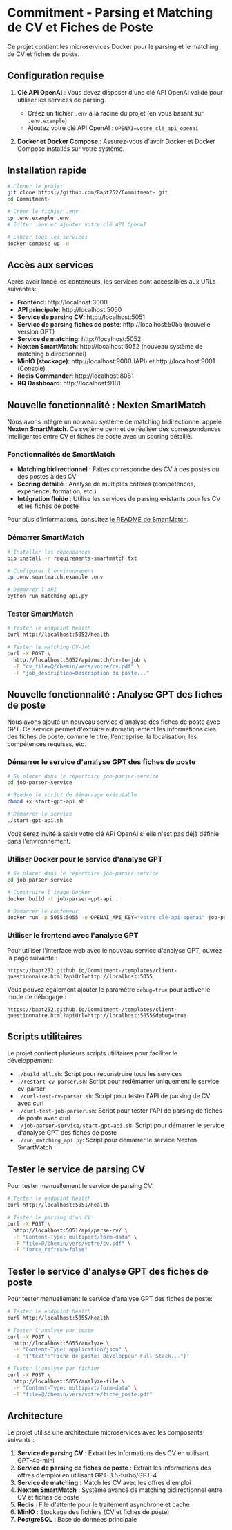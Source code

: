 # Commitment - Parsing et Matching de CV et Fiches de Poste

Ce projet contient les microservices Docker pour le parsing et le matching de CV et fiches de poste.

## Configuration requise

1. **Clé API OpenAI** : Vous devez disposer d'une clé API OpenAI valide pour utiliser les services de parsing.
   - Créez un fichier `.env` à la racine du projet (en vous basant sur `.env.example`)
   - Ajoutez votre clé API OpenAI : `OPENAI=votre_clé_api_openai`

2. **Docker et Docker Compose** : Assurez-vous d'avoir Docker et Docker Compose installés sur votre système.

## Installation rapide

```bash
# Cloner le projet
git clone https://github.com/Bapt252/Commitment-.git
cd Commitment-

# Créer le fichier .env
cp .env.example .env
# Éditer .env et ajouter votre clé API OpenAI

# Lancer tous les services
docker-compose up -d
```

## Accès aux services

Après avoir lancé les conteneurs, les services sont accessibles aux URLs suivantes:

- **Frontend**: http://localhost:3000
- **API principale**: http://localhost:5050
- **Service de parsing CV**: http://localhost:5051
- **Service de parsing fiches de poste**: http://localhost:5055 (nouvelle version GPT)
- **Service de matching**: http://localhost:5052
- **Nexten SmartMatch**: http://localhost:5052 (nouveau système de matching bidirectionnel)
- **MinIO (stockage)**: http://localhost:9000 (API) et http://localhost:9001 (Console)
- **Redis Commander**: http://localhost:8081
- **RQ Dashboard**: http://localhost:9181

## Nouvelle fonctionnalité : Nexten SmartMatch

Nous avons intégré un nouveau système de matching bidirectionnel appelé **Nexten SmartMatch**. Ce système permet de réaliser des correspondances intelligentes entre CV et fiches de poste avec un scoring détaillé.

### Fonctionnalités de SmartMatch

- **Matching bidirectionnel** : Faites correspondre des CV à des postes ou des postes à des CV
- **Scoring détaillé** : Analyse de multiples critères (compétences, expérience, formation, etc.)
- **Intégration fluide** : Utilise les services de parsing existants pour les CV et les fiches de poste

Pour plus d'informations, consultez [le README de SmartMatch](README-SMARTMATCH.md).

### Démarrer SmartMatch

```bash
# Installer les dépendances
pip install -r requirements-smartmatch.txt

# Configurer l'environnement
cp .env.smartmatch.example .env

# Démarrer l'API
python run_matching_api.py
```

### Tester SmartMatch

```bash
# Tester le endpoint health
curl http://localhost:5052/health

# Tester le matching CV-Job
curl -X POST \
  http://localhost:5052/api/match/cv-to-job \
  -F "cv_file=@/chemin/vers/votre/cv.pdf" \
  -F "job_description=Description du poste..."
```

## Nouvelle fonctionnalité : Analyse GPT des fiches de poste

Nous avons ajouté un nouveau service d'analyse des fiches de poste avec GPT. Ce service permet d'extraire automatiquement les informations clés des fiches de poste, comme le titre, l'entreprise, la localisation, les compétences requises, etc.

### Démarrer le service d'analyse GPT des fiches de poste

```bash
# Se placer dans le répertoire job-parser-service
cd job-parser-service

# Rendre le script de démarrage exécutable
chmod +x start-gpt-api.sh

# Démarrer le service
./start-gpt-api.sh
```

Vous serez invité à saisir votre clé API OpenAI si elle n'est pas déjà définie dans l'environnement.

### Utiliser Docker pour le service d'analyse GPT

```bash
# Se placer dans le répertoire job-parser-service
cd job-parser-service

# Construire l'image Docker
docker build -t job-parser-gpt-api .

# Démarrer le conteneur
docker run -p 5055:5055 -e OPENAI_API_KEY="votre-clé-api-openai" job-parser-gpt-api
```

### Utiliser le frontend avec l'analyse GPT

Pour utiliser l'interface web avec le nouveau service d'analyse GPT, ouvrez la page suivante :

```
https://bapt252.github.io/Commitment-/templates/client-questionnaire.html?apiUrl=http://localhost:5055
```

Vous pouvez également ajouter le paramètre `debug=true` pour activer le mode de débogage :

```
https://bapt252.github.io/Commitment-/templates/client-questionnaire.html?apiUrl=http://localhost:5055&debug=true
```

## Scripts utilitaires

Le projet contient plusieurs scripts utilitaires pour faciliter le développement:

- `./build_all.sh`: Script pour reconstruire tous les services
- `./restart-cv-parser.sh`: Script pour redémarrer uniquement le service cv-parser
- `./curl-test-cv-parser.sh`: Script pour tester l'API de parsing de CV avec curl
- `./curl-test-job-parser.sh`: Script pour tester l'API de parsing de fiches de poste avec curl
- `./job-parser-service/start-gpt-api.sh`: Script pour démarrer le service d'analyse GPT des fiches de poste
- `./run_matching_api.py`: Script pour démarrer le service Nexten SmartMatch

## Tester le service de parsing CV

Pour tester manuellement le service de parsing CV:

```bash
# Tester le endpoint health
curl http://localhost:5051/health

# Tester le parsing d'un CV
curl -X POST \
  http://localhost:5051/api/parse-cv/ \
  -H "Content-Type: multipart/form-data" \
  -F "file=@/chemin/vers/votre/cv.pdf" \
  -F "force_refresh=false"
```

## Tester le service d'analyse GPT des fiches de poste

Pour tester manuellement le service d'analyse GPT des fiches de poste:

```bash
# Tester le endpoint health
curl http://localhost:5055/health

# Tester l'analyse par texte
curl -X POST \
  http://localhost:5055/analyze \
  -H "Content-Type: application/json" \
  -d '{"text":"Fiche de poste: Développeur Full Stack..."}'

# Tester l'analyse par fichier
curl -X POST \
  http://localhost:5055/analyze-file \
  -H "Content-Type: multipart/form-data" \
  -F "file=@/chemin/vers/votre/fiche_poste.pdf"
```

## Architecture

Le projet utilise une architecture microservices avec les composants suivants :

1. **Service de parsing CV** : Extrait les informations des CV en utilisant GPT-4o-mini
2. **Service de parsing de fiches de poste** : Extrait les informations des offres d'emploi en utilisant GPT-3.5-turbo/GPT-4
3. **Service de matching** : Match les CV avec les offres d'emploi
4. **Nexten SmartMatch** : Système avancé de matching bidirectionnel entre CV et fiches de poste
5. **Redis** : File d'attente pour le traitement asynchrone et cache
6. **MinIO** : Stockage des fichiers (CV et fiches de poste)
7. **PostgreSQL** : Base de données principale
